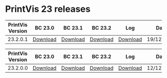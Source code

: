 # PrintVis 23 releases
|PrintVis Version|BC 23.0 | BC 23.1 | BC 23.2 |Log|Date|
|---|---| ---| ---|---|---|
|23.2.0.1|[Download](https://printvis.blob.core.windows.net/releases/pv365bc-23/23.2/0.1/23.0%20RuntimePackages.zip)| [Download](https://printvis.blob.core.windows.net/releases/pv365bc-23/23.2/0.1/23.1%20RuntimePackages.zip)| [Download](https://printvis.blob.core.windows.net/releases/pv365bc-23/23.2/0.1/23.2%20RuntimePackages.zip)|[Download](https://printvis.blob.core.windows.net/releases/pv365bc-23/23.2/0.1/23.2.0.1%20release%20log.csv)|19/12/2023|

|PrintVis Version|BC 23.0 | BC 23.1 | BC 23.2 |Log|Date|
|---|---| ---| ---|---|---|
|23.2.0.0|[Download](https://printvis.blob.core.windows.net/releases/pv365bc-23/23.2/0/23.0%20RuntimePackages.zip)| [Download](https://printvis.blob.core.windows.net/releases/pv365bc-23/23.2/0/23.1%20RuntimePackages.zip)| [Download](https://printvis.blob.core.windows.net/releases/pv365bc-23/23.2/0/23.2%20RuntimePackages.zip)|[Download](https://printvis.blob.core.windows.net/releases/pv365bc-23/23.2/0/23.2.0.0%20release%20log.csv)|12/12/2023|

